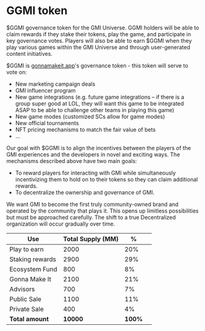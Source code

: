 # GGMI token

$GGMI governance token for the GMI Universe. GGMI holders will be able to claim rewards if they stake their tokens, play the game, and participate in key governance votes. Players will also be able to earn $GGMI when they play various games within the GMI Universe and through user-generated content initiatives.

$GGMI is [gonnamakeit.app](http://gonnamakeit.app)'s governance token - this token will serve to vote on:

* New marketing campaign deals
* GMI influencer program
* New game integrations (e.g. future game integrations – if there is a group super good at LOL, they will want this game to be integrated ASAP to be able to challenge other teams in playing this game)
* New game modes (customized SCs allow for game modes)
* New official tournaments
* NFT pricing mechanisms to match the fair value of bets
* …

Our goal with $GGMI is to align the incentives between the players of the GMI experiences and the developers in novel and exciting ways. The mechanisms described above have two main goals:&#x20;

* To reward players for interacting with GMI while simultaneously incentivizing them to hold on to their tokens so they can claim additional rewards.
* To decentralize the ownership and governance of GMI.

We want GMI to become the first truly community-owned brand and operated by the community that plays it. This opens up limitless possibilities but must be approached carefully. The shift to a true Decentralized organization will occur gradually over time.&#x20;

| Use              | Total Supply (MM) | %        |   |
| ---------------- | ----------------- | -------- | - |
| Play to earn     | 2000              | 20%      |   |
| Staking rewards  | 2900              | 29%      |   |
| Ecosystem Fund   | 800               | 8%       |   |
| Gonna Make It    | 2100              | 21%      |   |
| Advisors         | 700               | 7%       |   |
| Public Sale      | 1100              | 11%      |   |
| Private Sale     | 400               | 4%       |   |
| **Total amount** | **10000**         | **100%** |   |

